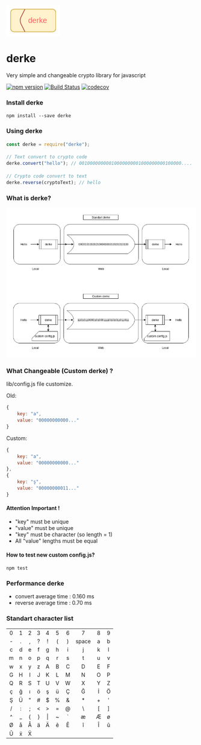 [![derke](./content/derke-logo.png)](https://github.com/veysel/derke)

# derke

Very simple and changeable crypto library for javascript

[![npm version](https://badge.fury.io/js/derke.svg)](https://www.npmjs.com/package/derke)
[![Build Status](https://travis-ci.com/veysel/derke.svg?branch=master)](https://travis-ci.com/veysel/derke)
[![codecov](https://codecov.io/gh/veysel/derke/branch/master/graph/badge.svg)](https://codecov.io/gh/veysel/derke)

### Install derke

```
npm install --save derke
```

### Using derke

```javascript
const derke = require("derke");

// Text convert to crypto code
derke.convert("hello"); // 00100000000010000000001000000000100000....

// Crypto code convert to text
derke.reverse(cryptoText); // hello
```

### What is derke?
![diagram](./content/derke-diagram.png)

### What Changeable (Custom derke) ?
lib/config.js file customize.

Old:
```js
{
    key: "a",
    value: "00000000000..."
}
```

Custom:
```js
{
    key: "a",
    value: "00000000000..."
},
{
    key: "ş",
    value: "00000000011..."
}
```

#### Attention Important !
- "key" must be unique
- "value" must be unique
- "key" must be character (so length = 1)
- All "value" lengths must be equal

#### How to test new custom config.js?
```
npm test
```

### Performance derke

- convert average time : 0.160 ms
- reverse average time : 0.70 ms

### Standart character list
|       |       |       |       |       |       |       |       |       |       |
|:-----:|:-----:|:-----:|:-----:|:-----:|:-----:|:-----:|:-----:|:-----:|:-----:|
| 0     | 1     | 2     | 3     | 4     | 5     | 6     | 7     | 8     | 9     |
| -     | .     | ,     | ?     | !     | (     | )     | space | a     | b     |
| c     | d     | e     | f     | g     | h     | i     | j     | k     | l     |
| m     | n     | o     | p     | q     | r     | s     | t     | u     | v     |
| w     | x     | y     | z     | A     | B     | C     | D     | E     | F     |
| G     | H     | I     | J     | K     | L     | M     | N     | O     | P     |
| Q     | R     | S     | T     | U     | V     | W     | X     | Y     | Z     |
| ç     | ğ     | ı     | ö     | ş     | ü     | Ç     | Ğ     | İ     | Ö     |
| Ş     | Ü     | "     | #     | $     | %     | &     | *     | +     | '     |
| /     | :     | ;     | <     | >     | =     | @     | \     | [     | ]     |
| ^     | _     | {     | }     | \|    | ~     | `     | æ     | Æ     | ø     |
| Ø     | å     | Å     | ä     | Ä     | ê     | Ê     | î     | Î     | û     |
| Û     | ẍ     | Ẍ     |